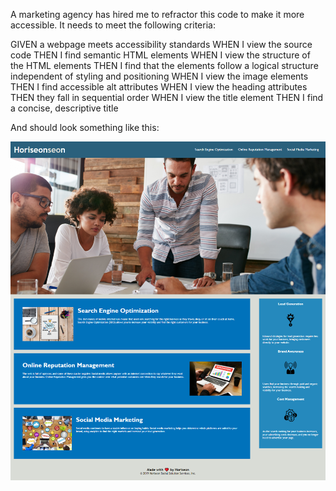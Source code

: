 A marketing agency has hired me to refractor this code to make it more accessible. It needs to meet the following criteria: 

GIVEN a webpage meets accessibility standards
WHEN I view the source code
THEN I find semantic HTML elements
WHEN I view the structure of the HTML elements
THEN I find that the elements follow a logical structure independent of styling and positioning
WHEN I view the image elements
THEN I find accessible alt attributes
WHEN I view the heading attributes
THEN they fall in sequential order
WHEN I view the title element
THEN I find a concise, descriptive title

And should look something like this: 

![Finished Pic](./images\screencapture-file-C-Users-19043-Dropbox-My-PC-DESKTOP-V2B35R4-Desktop-Bootcamp-homework1-Index-html-2021-03-27-15_14_14.png)


